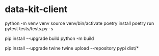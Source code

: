 # data-kit-client

python -m venv venv
source venv/bin/activate
poetry install
poetry run pytest tests/tests.py -s


pip install --upgrade build
python -m build

pip install --upgrade twine
twine upload --repository pypi dist/*
